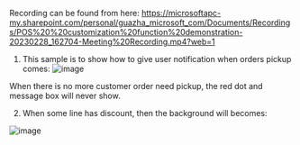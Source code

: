 Recording can be found from here:
https://microsoftapc-my.sharepoint.com/personal/guazha_microsoft_com/Documents/Recordings/POS%20%20customization%20function%20demonstration-20230228_162704-Meeting%20Recording.mp4?web=1

1.  This sample is to show how to give user notification when orders pickup comes:
![image](https://user-images.githubusercontent.com/14832260/221792094-7da4c7d2-8a61-4531-b520-591134090602.png)

When there is no more customer order need pickup, the red dot and message box will never show.

2. When some line has discount,  then the background will becomes:

![image](https://user-images.githubusercontent.com/14832260/221792528-94b734cf-2553-4d72-9a36-2f3b793ec0c9.png)


